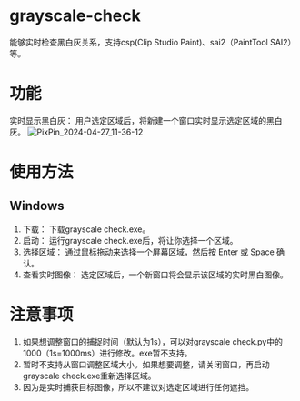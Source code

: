 # grayscale-check
能够实时检查黑白灰关系，支持csp(Clip Studio Paint)、sai2（PaintTool SAI2）等。
# 功能
实时显示黑白灰： 用户选定区域后，将新建一个窗口实时显示选定区域的黑白灰。
![PixPin_2024-04-27_11-36-12](https://github.com/asteltis/grayscale-check/assets/145424226/f65f4de4-23de-4a56-b848-9940ba3f0ebc)
# 使用方法
## Windows
1. 下载： 下载grayscale check.exe。
2. 启动： 运行grayscale check.exe后，将让你选择一个区域。
3. 选择区域： 通过鼠标拖动来选择一个屏幕区域，然后按 Enter 或 Space 确认。
4. 查看实时图像： 选定区域后，一个新窗口将会显示该区域的实时黑白图像。
# 注意事项
1. 如果想调整窗口的捕捉时间（默认为1s），可以对grayscale check.py中的1000（1s=1000ms）进行修改。exe暂不支持。
2. 暂时不支持从窗口调整区域大小。如果想要调整，请关闭窗口，再启动grayscale check.exe重新选择区域。
3. 因为是实时捕获目标图像，所以不建议对选定区域进行任何遮挡。
